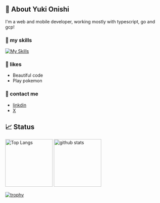 



## 🙋 About Yuki Onishi
I'm a web and mobile developer, working mostly with typescript, go and gcp! 

### 🌱 my skills

[![My Skills](https://skillicons.dev/icons?i=ts,js,go,dart,php,nodejs,swift,kotlin,html,css,sass,tailwind,react,nextjs,vue,nuxtjs,express,nestjs,laravel,flutter,docker,aws,gcp,graphql,mysql,postgres,firebase,supabase,prisma,jest,npm,yarn,webpack&perline=10)](https://skillicons.dev)

### 🍪 likes
* Beautiful code
* Play pokemon

### 📩 contact me
*  [linkdin](https://www.linkedin.com/in/yukioonishi/)
*  [X](https://twitter.com/yukionishi1989)






## 📈 Status

<img alt="Top Langs" height="150px" src="https://github-readme-stats.vercel.app/api/top-langs/?username=YukiOnishi1129&layout=compact&count_private=true&show_icons=true&theme=tokyonight" />          <img alt="github stats" height="150px" src="https://github-readme-stats.vercel.app/api?username=YukiOnishi1129&count_private=true&show_icons=true&show_icons=true&theme=tokyonight" />

[![trophy](https://github-profile-trophy.vercel.app/?username=YukiOnishi1129&theme=onedark&column=7)](https://github.com/ryo-ma/github-profile-trophy)

<!-- [![Anurag's GitHub stats](https://github-readme-stats.vercel.app/api?username=YukiOnishi1129&theme=onedark)](https://github.com/anuraghazra/github-readme-stats)


[![Top Langs](https://github-readme-stats.vercel.app/api/top-langs/?username=YukiOnishi1129&theme=github_dark&layout=compact
)](https://github.com/anuraghazra/github-readme-stats) -->


<!-- 
<a href="https://app.daily.dev/yuki"><img src="https://api.daily.dev/devcards/v2/IytwLEYk5PX0HyTXp5pEg.png?type=default&r=9ex" width="356" alt="yuki's Dev Card"/></a>
 -->

 <!-- 
 ![](https://github-profile-summary-cards.vercel.app/api/cards/profile-details?username=YukiOnishi1129&theme=2077)
  -->







<!-- ### Hi there 👋 -->

<!--
**YukiOnishi1129/YukiOnishi1129** is a ✨ _special_ ✨ repository because its `README.md` (this file) appears on your GitHub profile.

Here are some ideas to get you started:

- 🔭 I’m currently working on ...
- 🌱 I’m currently learning ...
- 👯 I’m looking to collaborate on ...
- 🤔 I’m looking for help with ...
- 💬 Ask me about ...
- 📫 How to reach me: ...
- 😄 Pronouns: ...
- ⚡ Fun fact: ...
-->
